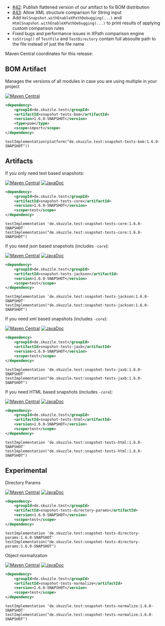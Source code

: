 * [#42](https://github.com/skuzzle/snapshot-tests/issues/42): Publish flattened version of our artifact to fix BOM distribution
* [#43](https://github.com/skuzzle/snapshot-tests/issues/43): Allow XML structure comparison for String input
* Add `XmlSnapshot.withEnableXPathDebugging(...)` and `HtmlSnapshot.withEnableXPathDebugging(...)` to print results of applying custom comparison rules
* Fixed bugs and performance issues in XPath comparison engine
* `toString()` of `TestFile` and `TestDirectory` contain full absoulte path to the file instead of just the file name

Maven Central coordinates for this release:

## BOM Artifact
Manages the versions of all modules in case you are using multiple in your project

[![Maven Central](https://img.shields.io/static/v1?label=MavenCentral&message=1.6.0-SNAPSHOT&color=blue)](https://search.maven.org/artifact/de.skuzzle.test/snapshot-tests-bom/1.6.0-SNAPSHOT/jar)

```xml
<dependency>
    <groupId>de.skuzzle.test</groupId>
    <artifactId>snapshot-tests-bom</artifactId>
    <version>1.6.0-SNAPSHOT</version>
    <type>pom</type>
    <scope>import</scope>
</dependency>
```

```
testImplementation(platform("de.skuzzle.test:snapshot-tests-bom:1.6.0-SNAPSHOT"))
```

## Artifacts
If you only need text based snapshots:

[![Maven Central](https://img.shields.io/static/v1?label=MavenCentral&message=1.6.0-SNAPSHOT&color=blue)](https://search.maven.org/artifact/de.skuzzle.test/snapshot-tests-core/1.6.0-SNAPSHOT/jar) [![JavaDoc](https://img.shields.io/static/v1?label=JavaDoc&message=1.6.0-SNAPSHOT&color=orange)](http://www.javadoc.io/doc/de.skuzzle.test/snapshot-tests-core/1.6.0-SNAPSHOT)

```xml
<dependency>
    <groupId>de.skuzzle.test</groupId>
    <artifactId>snapshot-tests-core</artifactId>
    <version>1.6.0-SNAPSHOT</version>
    <scope>test</scope>
</dependency>
```

```
testImplementation 'de.skuzzle.test:snapshot-tests-core:1.6.0-SNAPSHOT'
testImplementation("de.skuzzle.test:snapshot-tests-core:1.6.0-SNAPSHOT")
```

If you need json based snapshots (includes `-core`):

[![Maven Central](https://img.shields.io/static/v1?label=MavenCentral&message=1.6.0-SNAPSHOT&color=blue)](https://search.maven.org/artifact/de.skuzzle.test/snapshot-tests-jackson/1.6.0-SNAPSHOT/jar) [![JavaDoc](https://img.shields.io/static/v1?label=JavaDoc&message=1.6.0-SNAPSHOT&color=orange)](http://www.javadoc.io/doc/de.skuzzle.test/snapshot-tests-jackson/1.6.0-SNAPSHOT)

```xml
<dependency>
    <groupId>de.skuzzle.test</groupId>
    <artifactId>snapshot-tests-jackson</artifactId>
    <version>1.6.0-SNAPSHOT</version>
    <scope>test</scope>
</dependency>
```

```
testImplementation 'de.skuzzle.test:snapshot-tests-jackson:1.6.0-SNAPSHOT'
testImplementation("de.skuzzle.test:snapshot-tests-jackson:1.6.0-SNAPSHOT")
```

If you need xml based snapshots (includes `-core`):

[![Maven Central](https://img.shields.io/static/v1?label=MavenCentral&message=1.6.0-SNAPSHOT&color=blue)](https://search.maven.org/artifact/de.skuzzle.test/snapshot-tests-jaxb/1.6.0-SNAPSHOT/jar) [![JavaDoc](https://img.shields.io/static/v1?label=JavaDoc&message=1.6.0-SNAPSHOT&color=orange)](http://www.javadoc.io/doc/de.skuzzle.test/snapshot-tests-jaxb/1.6.0-SNAPSHOT)

```xml
<dependency>
    <groupId>de.skuzzle.test</groupId>
    <artifactId>snapshot-tests-jaxb</artifactId>
    <version>1.6.0-SNAPSHOT</version>
    <scope>test</scope>
</dependency>
```

```
testImplementation 'de.skuzzle.test:snapshot-tests-jaxb:1.6.0-SNAPSHOT'
testImplementation("de.skuzzle.test:snapshot-tests-jaxb:1.6.0-SNAPSHOT")
```

If you need HTML based snapshots (includes `-core`):

[![Maven Central](https://img.shields.io/static/v1?label=MavenCentral&message=1.6.0-SNAPSHOT&color=blue)](https://search.maven.org/artifact/de.skuzzle.test/snapshot-tests-html/1.6.0-SNAPSHOT/jar) [![JavaDoc](https://img.shields.io/static/v1?label=JavaDoc&message=1.6.0-SNAPSHOT&color=orange)](http://www.javadoc.io/doc/de.skuzzle.test/snapshot-tests-html/1.6.0-SNAPSHOT)

```xml
<dependency>
    <groupId>de.skuzzle.test</groupId>
    <artifactId>snapshot-tests-html</artifactId>
    <version>1.6.0-SNAPSHOT</version>
    <scope>test</scope>
</dependency>
```

```
testImplementation 'de.skuzzle.test:snapshot-tests-html:1.6.0-SNAPSHOT'
testImplementation("de.skuzzle.test:snapshot-tests-html:1.6.0-SNAPSHOT")
```

## Experimental
Directory Params

[![Maven Central](https://img.shields.io/static/v1?label=MavenCentral&message=1.6.0-SNAPSHOT&color=blue)](https://search.maven.org/artifact/de.skuzzle.test/snapshot-tests-directory-params/1.6.0-SNAPSHOT/jar) [![JavaDoc](https://img.shields.io/static/v1?label=JavaDoc&message=1.6.0-SNAPSHOT&color=orange)](http://www.javadoc.io/doc/de.skuzzle.test/snapshot-tests-directory-params/1.6.0-SNAPSHOT)

```xml
<dependency>
    <groupId>de.skuzzle.test</groupId>
    <artifactId>snapshot-tests-directory-params</artifactId>
    <version>1.6.0-SNAPSHOT</version>
    <scope>test</scope>
</dependency>
```

```
testImplementation 'de.skuzzle.test:snapshot-tests-directory-params:1.6.0-SNAPSHOT'
testImplementation("de.skuzzle.test:snapshot-tests-directory-params:1.6.0-SNAPSHOT")
```

Object normalization

[![Maven Central](https://img.shields.io/static/v1?label=MavenCentral&message=1.6.0-SNAPSHOT&color=blue)](https://search.maven.org/artifact/de.skuzzle.test/snapshot-tests-normalize/1.6.0-SNAPSHOT/jar) [![JavaDoc](https://img.shields.io/static/v1?label=JavaDoc&message=1.6.0-SNAPSHOT&color=orange)](http://www.javadoc.io/doc/de.skuzzle.test/snapshot-tests-normalize/1.6.0-SNAPSHOT)

```xml
<dependency>
    <groupId>de.skuzzle.test</groupId>
    <artifactId>snapshot-tests-normalize</artifactId>
    <version>1.6.0-SNAPSHOT</version>
    <scope>test</scope>
</dependency>
```

```
testImplementation 'de.skuzzle.test:snapshot-tests-normalize:1.6.0-SNAPSHOT'
testImplementation("de.skuzzle.test:snapshot-tests-normalize:1.6.0-SNAPSHOT")
```